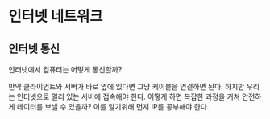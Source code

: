 # 인터넷 네트워크
## 인터넷 통신

인터넷에서 컴퓨터는 어떻게 통신할까?

만약 클라이언트와 서버가 바로 옆에 있다면 그냥 케이블을 연결하면 된다. 하지만 우리는 인터넷으로 멀리 있는 서버에 접속해야 한다. 어떻게 하면 복잡한 과정을 거쳐 안전하게 데이터를 보낼 수 있을까? 이를 알기위해 먼저 IP를 공부해야 한다.